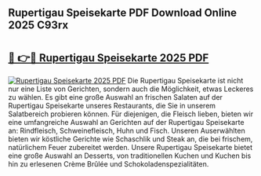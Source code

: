 ## Rupertigau Speisekarte PDF Download Online 2025 C93rx

# <h2><a href="http://gce9tzz.nevu.top/?p=Rupertigau+Speisekarte">🔗 👉🔴 Rupertigau Speisekarte 2025 PDF</a></h2>

[![Rupertigau Speisekarte 2025 PDF](https://i.imgur.com/dBaPXMq.png)](http://gce9tzz.nevu.top/?p=Rupertigau+Speisekarte)
Die Rupertigau Speisekarte ist nicht nur eine Liste von Gerichten, sondern auch die Möglichkeit, etwas Leckeres zu wählen. Es gibt eine große Auswahl an frischen Salaten auf der Rupertigau Speisekarte unseres Restaurants, die Sie in unserem Salatbereich probieren können. Für diejenigen, die Fleisch lieben, bieten wir eine umfangreiche Auswahl an Gerichten auf der Rupertigau Speisekarte an: Rindfleisch, Schweinefleisch, Huhn und Fisch. Unseren Auserwählten bieten wir köstliche Gerichte wie Schaschlik und Steak an, die bei frischem, natürlichem Feuer zubereitet werden. Unsere Rupertigau Speisekarte bietet eine große Auswahl an Desserts, von traditionellen Kuchen und Kuchen bis hin zu erlesenen Crème Brûlée und Schokoladenspezialitäten.
